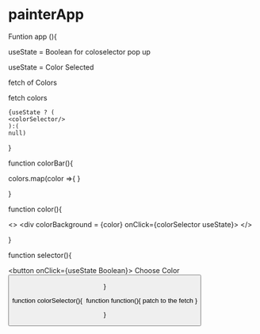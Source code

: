 # painterApp

Funtion app (){

useState = Boolean for coloselector pop up

useState = Color Selected

fetch of Colors

fetch colors

  </colorBar>

    {useState ? (
    <colorSelector/>
    ):(
    null)
  
  <canvas/>
}

function colorBar(){
  
  colors.map(color =>{
    <color/>
  }
  <selector/>

}

function color(){

  <>
    <div colorBackground = {color} onClick={colorSelector useState}>
  </>

}

function selector(){
  
  <button onClick={useState Boolean}> Choose Color <button>

}

function colorSelector(){
  <Img onClick={function}>
  function function(){
  patch to the fetch
  }

}


